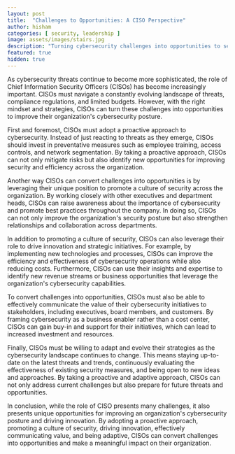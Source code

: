 ```yaml
---
layout: post
title:  "Challenges to Opportunities: A CISO Perspective"
author: hisham
categories: [ security, leadership ]
image: assets/images/stairs.jpg
description: "Turning cybersecurity challenges into opportunities to secure an organization."
featured: true
hidden: true
---
```



As cybersecurity threats continue to become more sophisticated, the role of Chief Information Security Officers (CISOs) has become increasingly important. CISOs must navigate a constantly evolving landscape of threats, compliance regulations, and limited budgets. However, with the right mindset and strategies, CISOs can turn these challenges into opportunities to improve their organization's cybersecurity posture.

First and foremost, CISOs must adopt a proactive approach to cybersecurity. Instead of just reacting to threats as they emerge, CISOs should invest in preventative measures such as employee training, access controls, and network segmentation. By taking a proactive approach, CISOs can not only mitigate risks but also identify new opportunities for improving security and efficiency across the organization.

Another way CISOs can convert challenges into opportunities is by leveraging their unique position to promote a culture of security across the organization. By working closely with other executives and department heads, CISOs can raise awareness about the importance of cybersecurity and promote best practices throughout the company. In doing so, CISOs can not only improve the organization's security posture but also strengthen relationships and collaboration across departments.

In addition to promoting a culture of security, CISOs can also leverage their role to drive innovation and strategic initiatives. For example, by implementing new technologies and processes, CISOs can improve the efficiency and effectiveness of cybersecurity operations while also reducing costs. Furthermore, CISOs can use their insights and expertise to identify new revenue streams or business opportunities that leverage the organization's cybersecurity capabilities.

To convert challenges into opportunities, CISOs must also be able to effectively communicate the value of their cybersecurity initiatives to stakeholders, including executives, board members, and customers. By framing cybersecurity as a business enabler rather than a cost center, CISOs can gain buy-in and support for their initiatives, which can lead to increased investment and resources.

Finally, CISOs must be willing to adapt and evolve their strategies as the cybersecurity landscape continues to change. This means staying up-to-date on the latest threats and trends, continuously evaluating the effectiveness of existing security measures, and being open to new ideas and approaches. By taking a proactive and adaptive approach, CISOs can not only address current challenges but also prepare for future threats and opportunities.

In conclusion, while the role of CISO presents many challenges, it also presents unique opportunities for improving an organization's cybersecurity posture and driving innovation. By adopting a proactive approach, promoting a culture of security, driving innovation, effectively communicating value, and being adaptive, CISOs can convert challenges into opportunities and make a meaningful impact on their organization.

